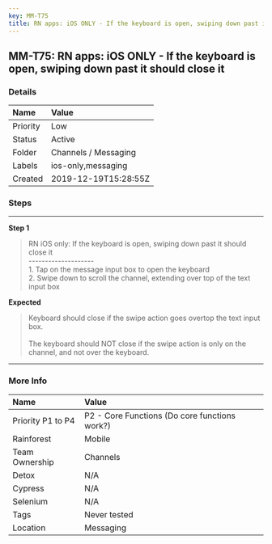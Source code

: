 ```yaml
---
key: MM-T75
title: RN apps: iOS ONLY - If the keyboard is open, swiping down past it should close it
---
```


## MM-T75: RN apps: iOS ONLY - If the keyboard is open, swiping down past it should close it

### Details

| Name     | Value                |
| :------- | :------------------- |
| Priority | Low                  |
| Status   | Active               |
| Folder   | Channels / Messaging |
| Labels   | ios-only,messaging   |
| Created  | 2019-12-19T15:28:55Z |

### Steps

<hr/>

**Step 1**

> <article>RN iOS only: If the keyboard is open, swiping down past it should close it<br />--------------------<br />1. Tap on the message input box to open the keyboard<br />2. Swipe down to scroll the channel, extending over top of the text input box</article>

**Expected**

> <article>Keyboard should close if the swipe action goes overtop the text input box. <br /><br />The keyboard should NOT close if the swipe action is only on the channel, and not over the keyboard.</article>

<hr/>

### More Info

| Name              | Value                                         |
| :---------------- | :-------------------------------------------- |
| Priority P1 to P4 | P2 - Core Functions (Do core functions work?) |
| Rainforest        | Mobile                                        |
| Team Ownership    | Channels                                      |
| Detox             | N/A                                           |
| Cypress           | N/A                                           |
| Selenium          | N/A                                           |
| Tags              | Never tested                                  |
| Location          | Messaging                                     |

